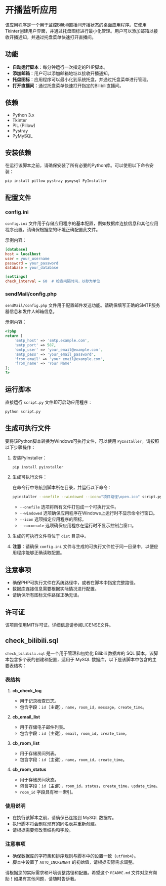 # 开播监听应用

该应用程序是一个用于监控Bilibili直播间开播状态的桌面应用程序。它使用Tkinter创建用户界面，并通过托盘图标进行最小化管理。用户可以添加邮箱以接收开播通知，并通过托盘菜单快速打开直播间。

## 功能

- **自动运行脚本**：每分钟运行一次指定的PHP脚本。
- **添加邮箱**：用户可以添加邮箱地址以接收开播通知。
- **托盘图标**：应用程序可以最小化到系统托盘，并通过托盘菜单进行管理。
- **打开直播间**：通过托盘菜单快速打开指定的Bilibili直播间。

## 依赖

- Python 3.x
- Tkinter
- PIL (Pillow)
- Pystray
- PyMySQL

## 安装依赖

在运行该脚本之前，请确保安装了所有必要的Python库。可以使用以下命令安装：

```bash
pip install pillow pystray pymysql PyInstaller
```

## 配置文件

### config.ini

`config.ini` 文件用于存储应用程序的基本配置，例如数据库连接信息和其他应用程序设置。请确保根据您的环境正确配置此文件。

示例内容：
```ini
[database]
host = localhost
user = your_username
password = your_password
database = your_database

[settings]
check_interval = 60  # 检查间隔时间，以秒为单位
```

### sendMail/config.php

`sendMail/config.php` 文件用于配置邮件发送功能。请确保填写正确的SMTP服务器信息和发件人邮箱信息。

示例内容：
```php
<?php
return [
    'smtp_host' => 'smtp.example.com',
    'smtp_port' => 587,
    'smtp_user' => 'your_email@example.com',
    'smtp_pass' => 'your_email_password',
    'from_email' => 'your_email@example.com',
    'from_name' => 'Your Name'
];
?>
```

## 运行脚本

直接运行 `script.py` 文件即可启动应用程序：

```bash
python script.py
```

## 生成可执行文件

要将该Python脚本转换为Windows可执行文件，可以使用 `PyInstaller`。请按照以下步骤操作：

1. 安装PyInstaller：

   ```bash
   pip install pyinstaller
   ```

2. 生成可执行文件：

   在命令行中导航到脚本所在目录，并运行以下命令：

   ```bash
   pyinstaller --onefile --windowed --icon="项目路径\open.ico" script.py --noconsole
   ```

   - `--onefile` 选项将所有文件打包成一个可执行文件。
   - `--windowed` 选项确保应用程序在Windows上运行时不显示命令行窗口。
   - `--icon` 选项指定应用程序的图标。
   - `--noconsole` 选项确保应用程序在运行时不显示控制台窗口。
3. 生成的可执行文件将位于 `dist` 目录中。

4. **注意**：请确保 `config.ini` 文件与生成的可执行文件位于同一目录中，以便应用程序能够正确读取配置。

## 注意事项

- 确保PHP可执行文件在系统路径中，或者在脚本中指定完整路径。
- 数据库连接信息需要根据实际情况进行配置。
- 请确保所有图标文件路径正确无误。

## 许可证

该项目使用MIT许可证。详细信息请参阅LICENSE文件。

## check_bilibili.sql

`check_bilibili.sql` 是一个用于管理和初始化 Bilibili 数据库的 SQL 脚本。该脚本包含多个表的创建和配置，适用于 MySQL 数据库。以下是该脚本中包含的主要表结构：

### 表结构

1. **cb_check_log**
   - 用于记录检查日志。
   - 包含字段：`id`（主键），`name`，`room_id`，`message`，`create_time`。

2. **cb_email_list**
   - 用于存储电子邮件列表。
   - 包含字段：`id`（主键），`email`，`room_id`，`create_time`。

3. **cb_room_list**
   - 用于存储房间列表。
   - 包含字段：`id`（主键），`name`，`room_id`，`create_time`。

4. **cb_room_status**
   - 用于存储房间状态。
   - 包含字段：`id`（主键），`room_id`，`status`，`create_time`，`update_time`。
   - `room_id` 字段具有唯一索引。

### 使用说明

- 在执行该脚本之前，请确保已连接到 MySQL 数据库。
- 执行脚本将会删除现有的同名表并重新创建。
- 请根据需要修改表结构和字段。

### 注意事项

- 确保数据库的字符集和排序规则与脚本中的设置一致（`utf8mb4`）。
- 脚本中设置了 `AUTO_INCREMENT` 的初始值，请根据实际需求调整。

请根据您的实际需求和环境调整路径和配置。希望这个 `README.md` 文件对您有帮助！如果有其他问题，请随时告诉我。
